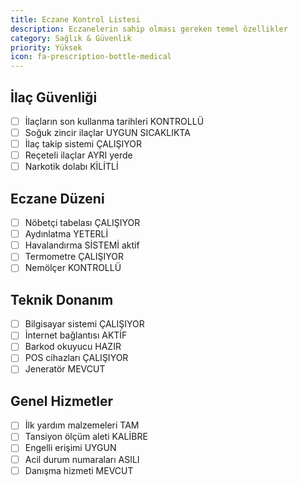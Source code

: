 ```yaml
---
title: Eczane Kontrol Listesi
description: Eczanelerin sahip olması gereken temel özellikler
category: Sağlık & Güvenlik
priority: Yüksek
icon: fa-prescription-bottle-medical
---
```


## İlaç Güvenliği

- [ ] İlaçların son kullanma tarihleri KONTROLLÜ
- [ ] Soğuk zincir ilaçlar UYGUN SICAKLIKTA
- [ ] İlaç takip sistemi ÇALIŞIYOR
- [ ] Reçeteli ilaçlar AYRI yerde
- [ ] Narkotik dolabı KİLİTLİ

## Eczane Düzeni

- [ ] Nöbetçi tabelası ÇALIŞIYOR
- [ ] Aydınlatma YETERLİ
- [ ] Havalandırma SİSTEMİ aktif
- [ ] Termometre ÇALIŞIYOR
- [ ] Nemölçer KONTROLLÜ

## Teknik Donanım

- [ ] Bilgisayar sistemi ÇALIŞIYOR
- [ ] İnternet bağlantısı AKTİF
- [ ] Barkod okuyucu HAZIR
- [ ] POS cihazları ÇALIŞIYOR
- [ ] Jeneratör MEVCUT

## Genel Hizmetler

- [ ] İlk yardım malzemeleri TAM
- [ ] Tansiyon ölçüm aleti KALİBRE
- [ ] Engelli erişimi UYGUN
- [ ] Acil durum numaraları ASILI
- [ ] Danışma hizmeti MEVCUT
